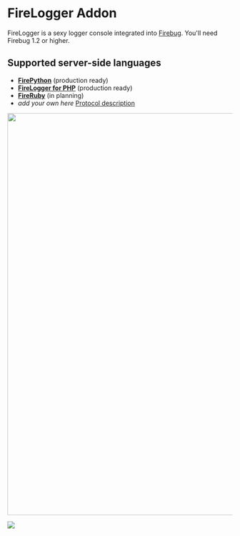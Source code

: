 # FireLogger Addon

FireLogger is a sexy logger console integrated into [Firebug][firebug]. You'll need Firebug 1.2 or higher.

## Supported server-side languages

  * **[FirePython][firepython]** (production ready)
  * **[FireLogger for PHP][firelogger4php]** (production ready)
  * **[FireRuby][firelogger4rb]** (in planning)
  * _add your own here_ [Protocol description](http://wiki.github.com/darwin/firelogger)

<a href="http://cloud.github.com/downloads/darwin/firelogger/FireLogger-Screenshot-v0.3.png"><img src="http://cloud.github.com/downloads/darwin/firelogger/FireLogger-Screenshot-v0.3.png" width="900"/></a>

<a href="http://firelogger4php.binaryage.com"><img src="http://firelogger4php.binaryage.com/shared/img/firelogger4php-mainshot.png"/></a>

[firebug]: https://addons.mozilla.org/en-US/firefox/addon/1843
[firepython]: http://github.com/darwin/firepython
[firelogger4rb]: http://github.com/darwin/firelogger.rb
[firelogger4php]: http://github.com/darwin/firelogger.php
